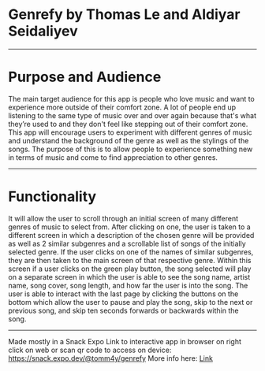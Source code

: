 # Genrefy by Thomas Le and Aldiyar Seidaliyev
---------------------------------------------------------------------------------------------------------------------------------------

# Purpose and Audience
The main target audience for this app is people who love music and want to experience more outside of their comfort zone. A lot of people end up listening to the same type of music over and over again because that's what they’re used to and they don't feel like stepping out of their comfort zone. This app will encourage users to experiment with different genres of music and understand the background of the genre as well as the stylings of the songs. The purpose of this is to allow people to experience something new in terms of music and come to find appreciation to other genres.

---------------------------------------------------------------------------------------------------------------------------------------

# Functionality
It will allow the user to scroll through an initial screen of many different genres of music to select from. After clicking on one, the user is taken to a different screen in which a description of the chosen genre will be provided as well as 2 similar subgenres and a scrollable list of songs of the initially selected genre. If the user clicks on one of the names of similar subgenres, they are then taken to the main screen of that respective genre. Within this screen if a user clicks on the green play button, the song selected will play on a separate screen in which the user is able to see the song name, artist name, song cover, song length, and how far the user is into the song. The user is able to interact with the last page by clicking the buttons on the bottom which allow the user to pause and play the song, skip to the next or previous song, and skip ten seconds forwards or backwards within the song.

---------------------------------------------------------------------------------------------------------------------------------------

Made mostly in a Snack Expo
Link to interactive app in browser on right click on web or scan qr code to access on device: https://snack.expo.dev/@tomm4y/genrefy
More info here: [Link]([https://pages.github.com/](https://docs.google.com/presentation/d/1rIG9oO6phMHdwJ5tTU99pWsQ5jRZBvLIjhvWAlC3qf0/preview))


